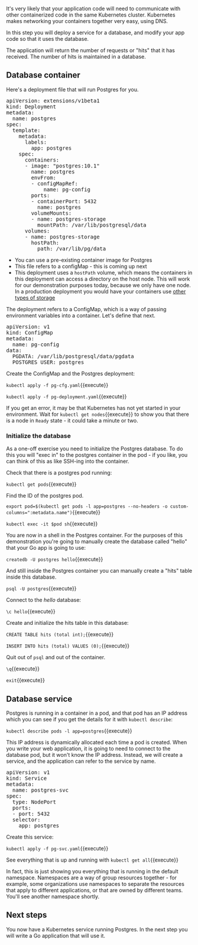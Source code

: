 It's very likely that your application code will need to communicate with other containerized code in the same Kubernetes cluster. Kubernetes makes networking your containers together very easy, using DNS. 

In this step you will deploy a service for a database, and modify your app code so that it uses the database.

The application will return the number of requests or "hits" that it has received. The number of hits is maintained in a database.

## Database container

Here's a deployment file that will run Postgres for you.

<pre class="file" data-filename="pg-deployment.yaml" data-target="replace">
apiVersion: extensions/v1beta1
kind: Deployment
metadata:
  name: postgres
spec:
  template:
    metadata:
      labels:
        app: postgres
    spec:
      containers:
      - image: "postgres:10.1"
        name: postgres
        envFrom:
        - configMapRef:
            name: pg-config
        ports:
        - containerPort: 5432
          name: postgres
        volumeMounts:
        - name: postgres-storage
          mountPath: /var/lib/postgresql/data
      volumes:
      - name: postgres-storage
        hostPath:
          path: /var/lib/pg/data
</pre>
 
* You can use a pre-existing container image for Postgres
* This file refers to a configMap - this is coming up next
* This deployment uses a `hostPath` volume, which means the containers in this deployment can access a directory on the host node. This will work for our demonstration purposes today, because we only have one node. In a production deployment you would have your containers use [other types of storage](https://kubernetes.io/docs/concepts/storage/volumes/)

The deployment refers to a ConfigMap, which is a way of passing environment variables into a container. Let's define that next. 

<pre class="file" data-filename="pg-cfg.yaml" data-target="replace">
apiVersion: v1
kind: ConfigMap
metadata:
  name: pg-config
data:
  PGDATA: /var/lib/postgresql/data/pgdata
  POSTGRES_USER: postgres
</pre>

Create the ConfigMap and the Postgres deployment:

`kubectl apply -f pg-cfg.yaml`{{execute}}

`kubectl apply -f pg-deployment.yaml`{{execute}}

If you get an error, it may be that Kubernetes has not yet started in your environment. Wait for `kubectl get nodes`{{execute}} to show you that there is a node in `Ready` state - it could take a minute or two.

### Initialize the database

As a one-off exercise you need to initialize the Postgres database. To do this you will "exec in" to the postgres container in the pod - if you like, you can think of this as like SSH-ing into the container.

Check that there is a postgres pod running:

`kubectl get pods`{{execute}}

Find the ID of the postgres pod.

`export pod=$(kubectl get pods -l app=postgres --no-headers -o custom-columns=":metadata.name")`{{execute}}

`kubectl exec -it $pod sh`{{execute}}

You are now in a shell in the Postgres container. For the purposes of this demonstration you're going to manually create the database called "hello" that your Go app is going to use:

`createdb -U postgres hello`{{execute}}

And still inside the Postgres container you can manually create a "hits" table inside this database.

`psql -U postgres`{{execute}}

Connect to the *hello* database:

`\c hello`{{execute}}

Create and initialize the hits table in this database:

`CREATE TABLE hits (total int);`{{execute}}

`INSERT INTO hits (total) VALUES (0);`{{execute}}

Quit out of `psql` and out of the container.

`\q`{{execute}}

`exit`{{execute}}

## Database service

Postgres is running in a container in a pod, and that pod has an IP address which you can see if you get the details for it with `kubectl describe`:

`kubectl describe pods -l app=postgres`{{execute}}

This IP address is dynamically allocated each time a pod is created. When you write your web application, it is going to need to connect to the database pod, but it won't know the IP address. Instead, we will create a service, and the application can refer to the service by name.

<pre class="file" data-filename="pg-svc.yaml" data-target="replace">
apiVersion: v1
kind: Service
metadata:
  name: postgres-svc
spec:
  type: NodePort
  ports:
  - port: 5432
  selector:
    app: postgres
</pre>

Create this service:

`kubectl apply -f pg-svc.yaml`{{execute}}

See everything that is up and running with `kubectl get all`{{execute}}

In fact, this is just showing you everything that is running in the default namespace. Namespaces are a way of group resources together - for example, some organizations use namespaces to separate the resources that apply to different applications, or that are owned by different teams. You'll see another namespace shortly.

## Next steps

You now have a Kubernetes service running Postgres. In the next step you will write a Go application that will use it. 